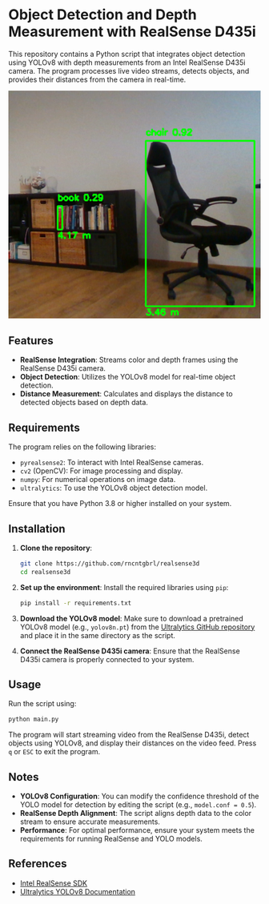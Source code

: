 # Object Detection and Depth Measurement with RealSense D435i

This repository contains a Python script that integrates object detection using YOLOv8 with depth measurements from an Intel RealSense D435i camera. The program processes live video streams, detects objects, and provides their distances from the camera in real-time.

![Chair and book detection](chair-and-book.png)

## Features
- **RealSense Integration**: Streams color and depth frames using the RealSense D435i camera.
- **Object Detection**: Utilizes the YOLOv8 model for real-time object detection.
- **Distance Measurement**: Calculates and displays the distance to detected objects based on depth data.

## Requirements

The program relies on the following libraries:
- `pyrealsense2`: To interact with Intel RealSense cameras.
- `cv2` (OpenCV): For image processing and display.
- `numpy`: For numerical operations on image data.
- `ultralytics`: To use the YOLOv8 object detection model.

Ensure that you have Python 3.8 or higher installed on your system.

## Installation

1. **Clone the repository**:
   ```bash
   git clone https://github.com/rncntgbrl/realsense3d
   cd realsense3d
   ```

2. **Set up the environment**:
   Install the required libraries using `pip`:
   ```bash
   pip install -r requirements.txt
   ```

3. **Download the YOLOv8 model**:
   Make sure to download a pretrained YOLOv8 model (e.g., `yolov8n.pt`) from the [Ultralytics GitHub repository](https://github.com/ultralytics/ultralytics) and place it in the same directory as the script.

4. **Connect the RealSense D435i camera**:
   Ensure that the RealSense D435i camera is properly connected to your system.

## Usage

Run the script using:
```bash
python main.py
```

The program will start streaming video from the RealSense D435i, detect objects using YOLOv8, and display their distances on the video feed. Press `q` or `ESC` to exit the program.

## Notes

- **YOLOv8 Configuration**: You can modify the confidence threshold of the YOLO model for detection by editing the script (e.g., `model.conf = 0.5`).
- **RealSense Depth Alignment**: The script aligns depth data to the color stream to ensure accurate measurements.
- **Performance**: For optimal performance, ensure your system meets the requirements for running RealSense and YOLO models.

## References
- [Intel RealSense SDK](https://www.intelrealsense.com/sdk-2/)
- [Ultralytics YOLOv8 Documentation](https://github.com/ultralytics/ultralytics)


